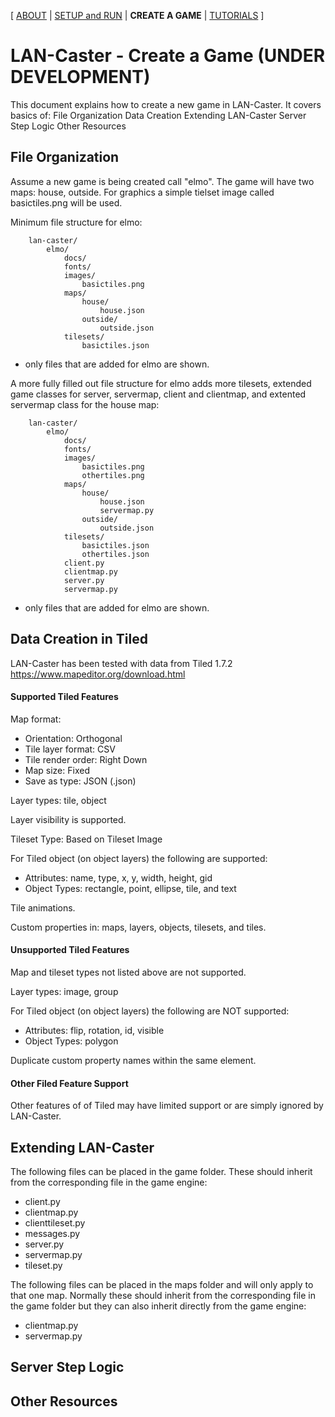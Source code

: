 [ [ABOUT](README.md) | [SETUP and RUN](SETUP.md) | **CREATE A GAME** | [TUTORIALS](TUTORIALS.md) ]

# LAN-Caster - Create a Game (UNDER DEVELOPMENT)

This document explains how to create a new game in LAN-Caster. It covers basics of:
    File Organization
    Data Creation
    Extending LAN-Caster
    Server Step Logic
    Other Resources

## File Organization

Assume a new game is being created call "elmo". The game will have 
two maps: house, outside. For graphics a simple tielset image called basictiles.png
will be used.

Minimum file structure for elmo:
```
    lan-caster/
        elmo/
            docs/
            fonts/
            images/
                basictiles.png
            maps/
                house/
                    house.json
                outside/
                    outside.json
            tilesets/
                basictiles.json
```
  * only files that are added for elmo are shown.

A more fully filled out file structure for elmo adds more tilesets, extended game classes for server, servermap, client and clientmap, and extented servermap class for the house map:
```
    lan-caster/
        elmo/
            docs/
            fonts/
            images/
                basictiles.png
                othertiles.png
            maps/
                house/
                    house.json
                    servermap.py
                outside/
                    outside.json
            tilesets/
                basictiles.json
                othertiles.json
            client.py
            clientmap.py
            server.py
            servermap.py
```
  * only files that are added for elmo are shown.

## Data Creation in Tiled
LAN-Caster has been tested with data from Tiled 1.7.2
https://www.mapeditor.org/download.html

#### Supported Tiled Features
Map format:

  * Orientation: Orthogonal
  * Tile layer format: CSV
  * Tile render order: Right Down
  * Map size: Fixed
  * Save as type: JSON (.json)

Layer types: tile, object

Layer visibility is supported.

Tileset Type: Based on Tileset Image

For Tiled object (on object layers) the following are supported:

  * Attributes: name, type, x, y, width, height, gid
  * Object Types: rectangle, point, ellipse, tile, and text

Tile animations.

Custom properties in: maps, layers, objects, tilesets, and tiles.

#### Unsupported Tiled Features
Map and tileset types not listed above are not supported.

Layer types: image, group

For Tiled object (on object layers) the following are NOT supported:

  * Attributes: flip, rotation, id, visible
  * Object Types: polygon

Duplicate custom property names within the same element.

#### Other Filed Feature Support
Other features of of Tiled may have limited support or are
simply ignored by LAN-Caster.

## Extending LAN-Caster

The following files can be placed in the game folder. These should 
inherit from the corresponding file in the game engine:

  * client.py
  * clientmap.py
  * clienttileset.py
  * messages.py
  * server.py
  * servermap.py
  * tileset.py

The following files can be placed in the maps folder and will only apply
to that one map. Normally these should inherit from the corresponding file
in the game folder but they can also inherit directly from the game engine:

  * clientmap.py
  * servermap.py

## Server Step Logic

## Other Resources
